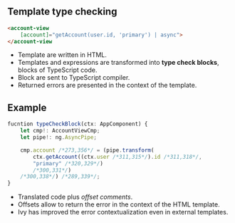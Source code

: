## Template type checking

```html
<account-view
    [account]="getAccount(user.id, 'primary') | async">
</account-view
```

- Template are written in HTML.
- Templates and expressions are transformed into **type check blocks**, blocks of TypeScript code.
- Block are sent to TypeScript compiler.
- Returned errors are presented in the context of the template.


## Example

```javascript
fucntion typeCheckBlock(ctx: AppComponent) {
    let cmp!: AccountViewCmp;
    let pipe!: ng.AsyncPipe;

    cmp.account /*273,356*/ = (pipe.transform(
        ctx.getAccount((ctx.user /*311,315*/).id /*311,318*/,
        "primary" /*320,329*/)
        /*300,331*/)
    /*300,338*/) /*289,339*/;
}
```

- Translated code plus *offset comments*.
- Offsets allow to return the error in the context of the HTML template.
- Ivy has improved the error contextualization even in external templates.
